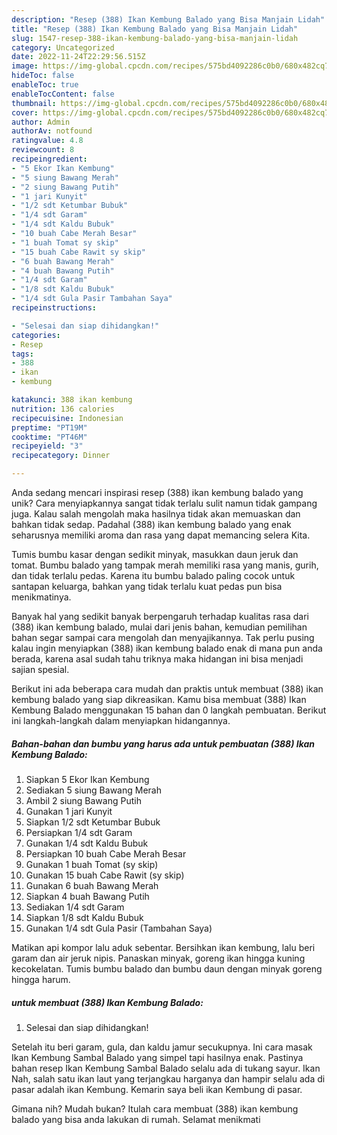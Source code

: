 ```yaml
---
description: "Resep (388) Ikan Kembung Balado yang Bisa Manjain Lidah"
title: "Resep (388) Ikan Kembung Balado yang Bisa Manjain Lidah"
slug: 1547-resep-388-ikan-kembung-balado-yang-bisa-manjain-lidah
category: Uncategorized
date: 2022-11-24T22:29:56.515Z
image: https://img-global.cpcdn.com/recipes/575bd4092286c0b0/680x482cq70/388-ikan-kembung-balado-foto-resep-utama.jpg
hideToc: false
enableToc: true
enableTocContent: false
thumbnail: https://img-global.cpcdn.com/recipes/575bd4092286c0b0/680x482cq70/388-ikan-kembung-balado-foto-resep-utama.jpg
cover: https://img-global.cpcdn.com/recipes/575bd4092286c0b0/680x482cq70/388-ikan-kembung-balado-foto-resep-utama.jpg
author: Admin
authorAv: notfound
ratingvalue: 4.8
reviewcount: 8
recipeingredient:
- "5 Ekor Ikan Kembung"
- "5 siung Bawang Merah"
- "2 siung Bawang Putih"
- "1 jari Kunyit"
- "1/2 sdt Ketumbar Bubuk"
- "1/4 sdt Garam"
- "1/4 sdt Kaldu Bubuk"
- "10 buah Cabe Merah Besar"
- "1 buah Tomat sy skip"
- "15 buah Cabe Rawit sy skip"
- "6 buah Bawang Merah"
- "4 buah Bawang Putih"
- "1/4 sdt Garam"
- "1/8 sdt Kaldu Bubuk"
- "1/4 sdt Gula Pasir Tambahan Saya"
recipeinstructions:

- "Selesai dan siap dihidangkan!"
categories:
- Resep
tags:
- 388
- ikan
- kembung

katakunci: 388 ikan kembung 
nutrition: 136 calories
recipecuisine: Indonesian
preptime: "PT19M"
cooktime: "PT46M"
recipeyield: "3"
recipecategory: Dinner

---
```





Anda sedang mencari inspirasi resep (388) ikan kembung balado yang unik? Cara menyiapkannya sangat tidak terlalu sulit namun tidak gampang juga. Kalau salah mengolah maka hasilnya tidak akan memuaskan dan bahkan tidak sedap. Padahal (388) ikan kembung balado yang enak seharusnya memiliki aroma dan rasa yang dapat memancing selera Kita.





Tumis bumbu kasar dengan sedikit minyak, masukkan daun jeruk dan tomat. Bumbu balado yang tampak merah memiliki rasa yang manis, gurih, dan tidak terlalu pedas. Karena itu bumbu balado paling cocok untuk santapan keluarga, bahkan yang tidak terlalu kuat pedas pun bisa menikmatinya.

Banyak hal yang sedikit banyak berpengaruh terhadap kualitas rasa dari (388) ikan kembung balado, mulai dari jenis bahan, kemudian pemilihan bahan segar sampai cara mengolah dan menyajikannya. Tak perlu pusing kalau ingin menyiapkan (388) ikan kembung balado enak di mana pun anda berada, karena asal sudah tahu triknya maka hidangan ini bisa menjadi sajian spesial.






Berikut ini ada beberapa cara mudah dan praktis untuk membuat (388) ikan kembung balado yang siap dikreasikan. Kamu bisa membuat (388) Ikan Kembung Balado menggunakan 15 bahan dan 0 langkah pembuatan. Berikut ini langkah-langkah dalam menyiapkan hidangannya.

<!--inarticleads1-->

##### Bahan-bahan dan bumbu yang harus ada untuk pembuatan (388) Ikan Kembung Balado:

1. Siapkan 5 Ekor Ikan Kembung
1. Sediakan 5 siung Bawang Merah
1. Ambil 2 siung Bawang Putih
1. Gunakan 1 jari Kunyit
1. Siapkan 1/2 sdt Ketumbar Bubuk
1. Persiapkan 1/4 sdt Garam
1. Gunakan 1/4 sdt Kaldu Bubuk
1. Persiapkan 10 buah Cabe Merah Besar
1. Gunakan 1 buah Tomat (sy skip)
1. Gunakan 15 buah Cabe Rawit (sy skip)
1. Gunakan 6 buah Bawang Merah
1. Siapkan 4 buah Bawang Putih
1. Sediakan 1/4 sdt Garam
1. Siapkan 1/8 sdt Kaldu Bubuk
1. Gunakan 1/4 sdt Gula Pasir (Tambahan Saya)


Matikan api kompor lalu aduk sebentar. Bersihkan ikan kembung, lalu beri garam dan air jeruk nipis. Panaskan minyak, goreng ikan hingga kuning kecokelatan. Tumis bumbu balado dan bumbu daun dengan minyak goreng hingga harum. 

<!--inarticleads2-->

#####  untuk membuat (388) Ikan Kembung Balado:


1. Selesai dan siap dihidangkan!

Setelah itu beri garam, gula, dan kaldu jamur secukupnya. Ini cara masak Ikan Kembung Sambal Balado yang simpel tapi hasilnya enak. Pastinya bahan resep Ikan Kembung Sambal Balado selalu ada di tukang sayur. Ikan Nah, salah satu ikan laut yang terjangkau harganya dan hampir selalu ada di pasar adalah ikan Kembung. Kemarin saya beli ikan Kembung di pasar. 

Gimana nih? Mudah bukan? Itulah cara membuat (388) ikan kembung balado yang bisa anda lakukan di rumah. Selamat menikmati
